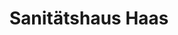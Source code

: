 ---
title: "Sanitätshaus Haas"
url: /wuerzburg/sanitaetshaus-haas-berliner-platz/
shop: Sanitätshaus
---
